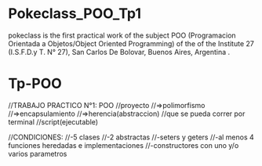 # Pokeclass_POO_Tp1

pokeclass is the first practical work of the subject POO (Programacion Orientada a Objetos/Object Oriented Programming) of the of the Institute 27 (I.S.F.D.y T. N° 27), San Carlos De Bolovar, Buenos Aires, Argentina . 

# Tp-POO

//TRABAJO PRACTICO N°1:  POO
//proyecto
//=>polimorfismo
//=>encapsulamiento
//=>herencia(abstraccion)
//que se pueda correr por terminal
//script(ejecutable)

//CONDICIONES: 
//-5 clases 
//-2 abstractas 
//-seters y geters 
//-al menos 4 funciones heredadas e implementaciones 
//-constructores con uno y/o varios parametros